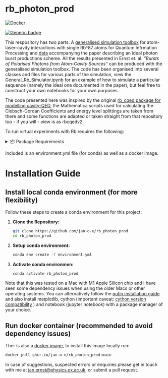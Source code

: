 # rb_photon_prod
[![Docker](https://github.com/jan-o-e/rb_photon_prod/actions/workflows/docker-publish.yml/badge.svg)](https://github.com/jan-o-e/rb_photon_prod/actions/workflows/docker-publish.yml)

[![Generic badge](https://img.shields.io/badge/arXiv-1804.10455-<COLOR>.svg)]([https://arxiv.org/abs/1804.10455)

This respository has two parts: A [generalised simulation toolbox](./Source_Code) for atom-laser-cavity interactions with single Rb^87 atoms for Quantum Infrmation Processing and [data](./Plots) accompanying the paper describing an ideal photon burst productions scheme. All the results presented in Ernst et. al. *"Bursts of Polarised Photons from Atom-Cavity Sources"* can be produced with the generalised simulation toolbox. The code has been organised into several classes and files for various parts of the simulation, view the General_Rb_Simulator.ipynb for an example of how to simulate a particular sequence (namely the ideal one documented in the paper), but feel free to construct your own notebooks for your own purposes.

The code presented here was inspired by the original [rb_cqed package for modelling cavity-QED](https://github.com/tomdbar/rb-cqed), the Mathematica scripts used for calculating the Clebsch-Gordan Coefficients and energy level splittings are taken from there and some functions are adapted or taken straight from that repository too - if you will - view is as rbcqedv2.

To run virtual experiments with Rb requires the following:
<details>
<summary>📦 Package Requirements</summary>
<br>
- qutip==4.7.0
- python==3.6+
- numpy==1.16+
- scipy==1.0+
- matplotlib==1.2.1++
- cython==0.29.20, <3.0.0
- C++ compiler (for mac install the xcode command line tools: xcode-select --install)
- ipython==8+
</details>

Included is an environment.yml file (for conda) as well as a docker image.

# Installation Guide

## Install local conda environment (for more flexibility)

Follow these steps to create a conda environment for this project:

1. **Clone the Repository:**
   ```bash
   git clone https://github.com/jan-o-e/rb_photon_prod
   cd rb_photon_prod
2. **Setup conda environment:**
   ```bash
   conda env create -f environment.yml
3. **Activate conda environmen:**
   ```bash
   conda activate rb_photon_prod

Note that this was tested on a Mac with M1 Apple Silicon chip and I have seen some dependency issues when using the older Macs or other operating systems. You can alternatively follow the [qutip installation guide](https://qutip.org/docs/latest/installation.html) and also install matplotlib, cython (important caveat: [cython version compatibility](https://github.com/qutip/qutip/issues/2198) ) and notebook (jupyter notebook) with a package manager of your choice.

## Run docker container (recommended to avoid dependency issues)

Ther is also a [docker image](https://github.com/jan-o-e/rb_photon_prod/pkgs/container/rb_photon_prod), to install this image locally run:
```bash
docker pull ghcr.io/jan-o-e/rb_photon_prod:main
```

In case of suggestions, suspected errors or enquiries please get in touch with me at jan.ernst@physics.ox.ac.uk, or submit a pull request.
